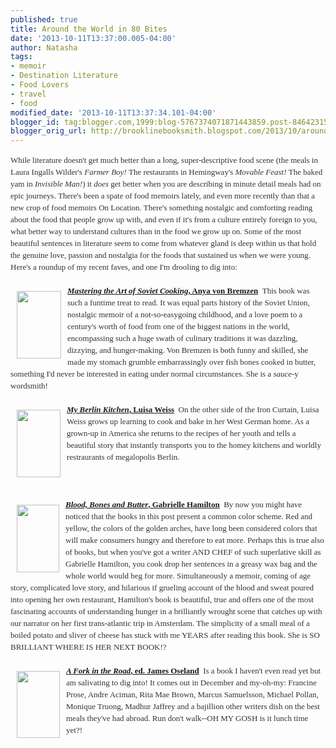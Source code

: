 ```yaml
---
published: true
title: Around the World in 80 Bites
date: '2013-10-11T13:37:00.005-04:00'
author: Natasha
tags:
- memoir
- Destination Literature
- Food Lovers
- travel
- food
modified_date: '2013-10-11T13:37:34.101-04:00'
blogger_id: tag:blogger.com,1999:blog-5767374071871443859.post-8464231562353028327
blogger_orig_url: http://brooklinebooksmith.blogspot.com/2013/10/around-world-in-80-bites.html
---
```


<div style="color: #333333; font-family: Georgia, 'Times New Roman', 'Bitstream Charter', Times, serif; font-size: 13px; line-height: 19px;">While literature doesn't get much better than a long, super-descriptive food scene (the meals in Laura Ingalls Wilder's&nbsp;<em>Farmer Boy!</em>&nbsp;The restaurants in Hemingway's&nbsp;<em>Movable&nbsp;Feast!&nbsp;</em>The baked yam in&nbsp;<em>Invisible Man!</em>) it&nbsp;<em>does</em>&nbsp;get better when you are describing in minute detail meals had on epic journeys. There's been a spate of food memoirs lately, and even more recently than that a new crop of food memoirs On Location. There's something nostalgic and comforting reading about the food that people grow up with, and even if it's from a culture entirely foreign to you, what better way to understand cultures than in the food we grow up on. Some of the most beautiful sentences in literature seem to come from whatever gland is deep within us that hold the genuine love, passion and nostalgia for the foods that sustained us when we were young. Here's a roundup of my recent faves, and one I'm drooling to dig into:</div><div style="color: #333333; font-family: Georgia, 'Times New Roman', 'Bitstream Charter', Times, serif; font-size: 13px; line-height: 19px;"><br /></div><div style="color: #333333; font-family: Georgia, 'Times New Roman', 'Bitstream Charter', Times, serif; font-size: 13px; line-height: 19px;"><strong><a data-mce-href="http://globecornerbookstore.com/blogs/wp-content/uploads/2013/10/soviet.jpg" href="http://globecornerbookstore.com/blogs/wp-content/uploads/2013/10/soviet.jpg"><img alt="" class="alignleft  wp-image-9642" data-mce-src="http://globecornerbookstore.com/blogs/wp-content/uploads/2013/10/soviet-199x300.jpg" data-mce-style="margin: 10px;" height="108" src="http://globecornerbookstore.com/blogs/wp-content/uploads/2013/10/soviet-199x300.jpg" style="border: 0px; cursor: default; float: left; margin: 10px;" title="soviet" width="71" /></a><a data-mce-href="http://www.brooklinebooksmith-shop.com/book/9780307886811" href="http://www.brooklinebooksmith-shop.com/book/9780307886811"><em>Mastering the Art of Soviet Cooking</em>, Anya von Bremzen</a></strong>&nbsp;&nbsp;This book was such a funtime treat to read. It was equal parts history of the Soviet Union, nostalgic memoir of a not-so-easygoing childhood, and a love poem to a century's worth of food from one of the biggest nations in the world, encompassing such a huge swath of culinary traditions it was dazzling, dizzying, and hunger-making. Von Bremzen is both funny and skilled, she made my stomach grumble embarrassingly over fish bones cooked in butter, something I'd never be interested in eating under normal circumstances. She is a&nbsp;<em>sauce</em>-y wordsmith!</div><div style="color: #333333; font-family: Georgia, 'Times New Roman', 'Bitstream Charter', Times, serif; font-size: 13px; line-height: 19px;"><br /></div><div style="color: #333333; font-family: Georgia, 'Times New Roman', 'Bitstream Charter', Times, serif; font-size: 13px; line-height: 19px;"><strong><em><a data-mce-href="http://globecornerbookstore.com/blogs/wp-content/uploads/2013/10/myberlinkitchen.jpg" href="http://globecornerbookstore.com/blogs/wp-content/uploads/2013/10/myberlinkitchen.jpg"><img alt="" class="alignleft  wp-image-9644" data-mce-src="http://globecornerbookstore.com/blogs/wp-content/uploads/2013/10/myberlinkitchen-194x300.jpg" data-mce-style="margin: 10px;" height="108" src="http://globecornerbookstore.com/blogs/wp-content/uploads/2013/10/myberlinkitchen-194x300.jpg" style="border: 0px; cursor: default; float: left; margin: 10px;" title="myberlinkitchen" width="70" /></a><a data-mce-href="http://www.brooklinebooksmith-shop.com/book/9780147509741" href="http://www.brooklinebooksmith-shop.com/book/9780147509741">My Berlin Kitchen</a></em><a data-mce-href="http://www.brooklinebooksmith-shop.com/book/9780147509741" href="http://www.brooklinebooksmith-shop.com/book/9780147509741">, Luisa Weiss</a>&nbsp;&nbsp;</strong>On the other side of the Iron Curtain, Luisa Weiss grows up learning to cook and bake in her West German home. As a grown-up in America she returns to the recipes of her youth and tells a beautiful story that instantly transports you to the homey kitchens and worldly restraurants of megalopolis Berlin.</div><div style="color: #333333; font-family: Georgia, 'Times New Roman', 'Bitstream Charter', Times, serif; font-size: 13px; line-height: 19px;"><br /></div><div style="color: #333333; font-family: Georgia, 'Times New Roman', 'Bitstream Charter', Times, serif; font-size: 13px; line-height: 19px;"><br /></div><div style="color: #333333; font-family: Georgia, 'Times New Roman', 'Bitstream Charter', Times, serif; font-size: 13px; line-height: 19px;"><br /></div><div style="color: #333333; font-family: Georgia, 'Times New Roman', 'Bitstream Charter', Times, serif; font-size: 13px; line-height: 19px;"><strong><a data-mce-href="http://www.brooklinebooksmith-shop.com/book/9780812980882" href="http://www.brooklinebooksmith-shop.com/book/9780812980882"><em><img alt="" class="alignleft  wp-image-9645" data-mce-src="http://globecornerbookstore.com/blogs/wp-content/uploads/2013/10/blood-bones-and-butter-188x300.jpg" data-mce-style="margin: 10px;" height="108" src="http://globecornerbookstore.com/blogs/wp-content/uploads/2013/10/blood-bones-and-butter-188x300.jpg" style="border: 0px; cursor: default; float: left; margin: 10px;" title="blood-bones-and-butter" width="68" />Blood, Bones and Butter</em>, Gabrielle Hamilton</a>&nbsp;&nbsp;</strong>By now you might have noticed that the books in this post present a common color scheme. Red and yellow, the colors of the golden arches, have long been considered colors that will make consumers hungry and therefore to eat more. Perhaps this is true also of books, but when you've got a writer AND CHEF of such superlative skill as Gabrielle Hamilton, you cook drop her sentences in a greasy wax bag and the whole world would beg for more. Simultaneously a memoir, coming of age story, complicated love story, and hilarious if grueling account of the blood and sweat poured into opening her own restaurant, Hamilton's book is beautiful, true and offers one of the most fascinating accounts of understanding hunger in a brilliantly wrought scene that catches up with our narrator on her first trans-atlantic trip in Amsterdam. The simplicity of a small meal of a boiled potato and sliver of cheese has stuck with me YEARS after reading this book. She is SO BRILLIANT WHERE IS HER NEXT BOOK!?</div><div style="color: #333333; font-family: Georgia, 'Times New Roman', 'Bitstream Charter', Times, serif; font-size: 13px; line-height: 19px;"><br /></div><div style="color: #333333; font-family: Georgia, 'Times New Roman', 'Bitstream Charter', Times, serif; font-size: 13px; line-height: 19px;"><strong><em><a data-mce-href="http://globecornerbookstore.com/blogs/wp-content/uploads/2013/10/forkroad.jpg" href="http://globecornerbookstore.com/blogs/wp-content/uploads/2013/10/forkroad.jpg"><img alt="" class="alignleft  wp-image-9643" data-mce-src="http://globecornerbookstore.com/blogs/wp-content/uploads/2013/10/forkroad.jpg" data-mce-style="margin: 10px;" height="107" src="http://globecornerbookstore.com/blogs/wp-content/uploads/2013/10/forkroad.jpg" style="border: 0px; cursor: default; float: left; margin: 10px;" title="forkroad" width="69" /></a><a data-mce-href="http://www.brooklinebooksmith-shop.com/book/9781743218440" href="http://www.brooklinebooksmith-shop.com/book/9781743218440">A Fork in the Road</a></em><a data-mce-href="http://www.brooklinebooksmith-shop.com/book/9781743218440" href="http://www.brooklinebooksmith-shop.com/book/9781743218440">, ed. James Oseland</a></strong>&nbsp; Is a book I haven't even read yet but am salivating to dig into! It comes out in December and my-oh-my: Francine Prose, Andre Aciman, Rita Mae Brown, Marcus Samuelsson, Michael Pollan, Monique Truong, Madhur Jaffrey and a bajillion other writers dish on the best meals they've had abroad. Run don't walk--OH MY GOSH is it lunch time yet?!</div>